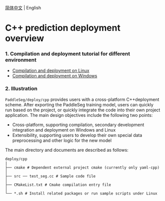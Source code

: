 [简体中文](cpp_inference_cn.md) | English

# C++ prediction deployment overview

### 1. Compilation and deployment tutorial for different environment

* [Compilation and deployment on Linux](cpp_inference_linux.md)
* [Compilation and deployment on Windows](cpp_inference_windows.md)

### 2. Illustration
`PaddleSeg/deploy/cpp` provides users with a cross-platform C++deployment scheme. After exporting the PaddleSeg training model, users can quickly run based on the project, or quickly integrate the code into their own project application.
The main design objectives include the following two points:

* Cross-platform, supporting compilation, secondary development integration and deployment on Windows and Linux
* Extensibility, supporting users to develop their own special data preprocessing and other logic for the new model

The main directory and documents are described as follows:
```
deploy/cpp
|
├── cmake # Dependent external project cmake (currently only yaml-cpp)
│
├── src ── test_seg.cc # Sample code file
│
├── CMakeList.txt # Cmake compilation entry file
│
└── *.sh # Install related packages or run sample scripts under Linux
```